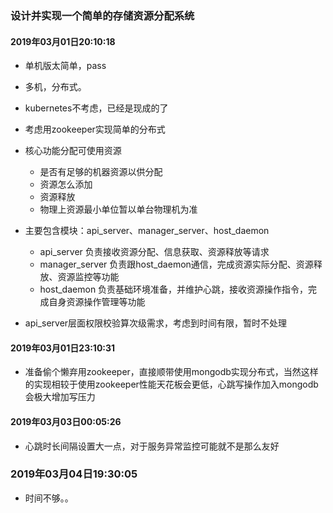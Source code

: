 ### 设计并实现一个简单的存储资源分配系统

#### 2019年03月01日20:10:18

- 单机版太简单，pass
- 多机，分布式。
- kubernetes不考虑，已经是现成的了
- 考虑用zookeeper实现简单的分布式
- 核心功能分配可使用资源
  - 是否有足够的机器资源以供分配
  - 资源怎么添加
  - 资源释放
  - 物理上资源最小单位暂以单台物理机为准

- 主要包含模块：api_server、manager_server、host_daemon
  - api_server 负责接收资源分配、信息获取、资源释放等请求
  - manager_server 负责跟host_daemon通信，完成资源实际分配、资源释放、资源监控等功能
  - host_daemon 负责基础环境准备，并维护心跳，接收资源操作指令，完成自身资源操作管理等功能


- api_server层面权限校验算次级需求，考虑到时间有限，暂时不处理

#### 2019年03月01日23:10:31
- 准备偷个懒弃用zookeeper，直接顺带使用mongodb实现分布式，当然这样的实现相较于使用zookeeper性能天花板会更低，心跳写操作加入mongodb会极大增加写压力

#### 2019年03月03日00:05:26
- 心跳时长间隔设置大一点，对于服务异常监控可能就不是那么友好

### 2019年03月04日19:30:05
- 时间不够。。